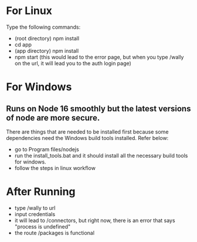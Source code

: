 # For Linux

Type the following commands:

- (root directory) npm install
- cd app
- (app directory) npm install
- npm start (this would lead to the error page, but when you type /wally on the url, it will lead you to the auth login page)

# For Windows

## Runs on Node 16 smoothly but the latest versions of node are more secure.

There are things that are needed to be installed first because some dependencies need the Windows build tools installed. Refer below:

- go to Program files/nodejs
- run the install_tools.bat and it should install all the necessary build tools for windows.
- follow the steps in linux workflow

# After Running

- type /wally to url
- input credentials
- it will lead to /connectors, but right now, there is an error that says "process is undefined"
- the route /packages is functional
